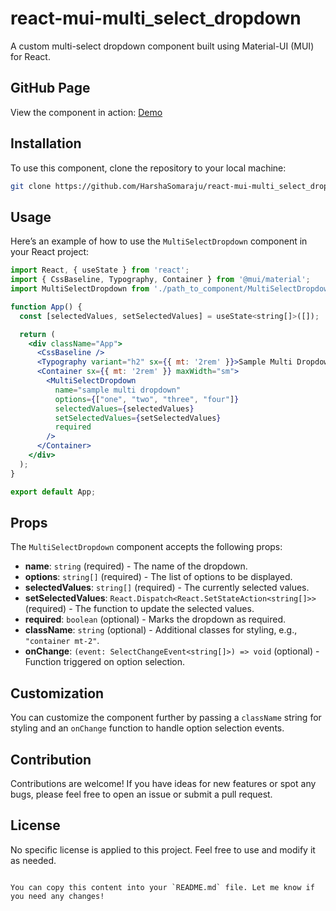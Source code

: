 
# react-mui-multi_select_dropdown

A custom multi-select dropdown component built using Material-UI (MUI) for React. 

## GitHub Page

View the component in action: [Demo](https://HarshaSomaraju.github.io/react-mui-multi_select_dropdown)

## Installation

To use this component, clone the repository to your local machine:

```bash
git clone https://github.com/HarshaSomaraju/react-mui-multi_select_dropdown.git
```

## Usage

Here’s an example of how to use the `MultiSelectDropdown` component in your React project:

```jsx
import React, { useState } from 'react';
import { CssBaseline, Typography, Container } from '@mui/material';
import MultiSelectDropdown from './path_to_component/MultiSelectDropdown';

function App() {
  const [selectedValues, setSelectedValues] = useState<string[]>([]);

  return (
    <div className="App">
      <CssBaseline />
      <Typography variant="h2" sx={{ mt: '2rem' }}>Sample Multi Dropdown</Typography>
      <Container sx={{ mt: '2rem' }} maxWidth="sm">
        <MultiSelectDropdown
          name="sample multi dropdown"
          options={["one", "two", "three", "four"]}
          selectedValues={selectedValues}
          setSelectedValues={setSelectedValues}
          required
        />
      </Container>
    </div>
  );
}

export default App;
```

## Props

The `MultiSelectDropdown` component accepts the following props:

- **name**: `string` (required) - The name of the dropdown.
- **options**: `string[]` (required) - The list of options to be displayed.
- **selectedValues**: `string[]` (required) - The currently selected values.
- **setSelectedValues**: `React.Dispatch<React.SetStateAction<string[]>>` (required) - The function to update the selected values.
- **required**: `boolean` (optional) - Marks the dropdown as required.
- **className**: `string` (optional) - Additional classes for styling, e.g., `"container mt-2"`.
- **onChange**: `(event: SelectChangeEvent<string[]>) => void` (optional) - Function triggered on option selection.

## Customization

You can customize the component further by passing a `className` string for styling and an `onChange` function to handle option selection events.

## Contribution

Contributions are welcome! If you have ideas for new features or spot any bugs, please feel free to open an issue or submit a pull request.

## License

No specific license is applied to this project. Feel free to use and modify it as needed.
```

You can copy this content into your `README.md` file. Let me know if you need any changes!